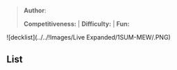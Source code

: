 # 

> **Author**: 
> 
> **Competitiveness:**  | **Difficulty:**  | **Fun:** 

![decklist](../../!Images/Live Expanded/1SUM-MEW/.PNG)

## List
